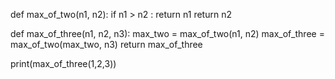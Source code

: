 def max_of_two(n1, n2):
    if n1 > n2 :
        return n1
    return n2

def max_of_three(n1, n2, n3):
    max_two = max_of_two(n1, n2)
    max_of_three = max_of_two(max_two, n3)
    return max_of_three

print(max_of_three(1,2,3))